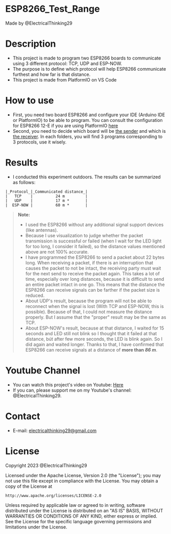 # ESP8266_Test_Range
Made by @ElectricalThinking29

# Description
+ This project is made to program two ESP8266 boards to communicate using 3 different protocol: TCP, UDP and ESP-NOW.
+ The purpose is to define which protocol will help ESP8266 communicate furthest and how far is that distance.
+ This project is made from PlatformIO on VS Code

# How to use
+ First, you need two board ESP8266 and configure your IDE (Arduino IDE or PlatformIO) to be able to program. You can consult the configuration for ESP8266 12-E if you are using PlatformIO [here](platformio.ini)
+ Second, you need to decide which board will be [the sender](ESP8266_Sender) and which is [the receiver](ESP8266_Receiver). In each folders, you will find 3 programs corresponding to 3 protocols, use it wisely.

# Results
+ I conducted this experiment outdoors. The results can be summarized as follows:
```
|_Protocol_|_Communicated distance_|
|   TCP    |          24 m         |
|   UDP    |          17 m *       |
|  ESP-NOW |          60 m *       |
```
> **Note:**
> + I used the ESP8266 without any additional signal support devices (like antennas).
> + Because I use visualization to judge whether the packet transmission is successful or failed (when I wait for the LED light for too long, I consider it failed), so the distance values mentioned above are not 100% accurate.
> + I have programmed the ESP8266 to send a packet about 22 bytes long. When receiving a packet, if there is an interruption that causes the packet to not be intact, the receiving party must wait for the next send to receive the packet again. This takes a lot of time, especially over long distances, because it is difficult to send an entire packet intact in one go. This means that the distance the ESP8266 can receive signals can be farther if the packet size is reduced.
> + About UDP's result, because the program will not be able to reconnect when the signal is lost (With TCP and ESP-NOW, this is possible). Because of that, I could not measure the distance properly. But I assume that the "proper" result may be the same as TCP. 
> + About ESP-NOW's result, because at that distance, I waited for 15 seconds and LED still not blink so I thought that it failed at that distance, bút after few more seconds, the LED is blink again. So I did again and waited longer. Thanks to that, I have confirmed that ESP8266 can receive signals at a distance of **more than _86 m_**.

# Youtube Channel
+ You can watch this project's video on Youtube: [Here](https://youtu.be/BjO9iw908uY)
+ If you can, please support me on my Youtube's channel: @ElectricalThinking29.

# Contact
+ E-mail: electricalthinking29@gmail.com

# License
Copyright 2023 @ElectricalThinking29

Licensed under the Apache License, Version 2.0 (the "License");
you may not use this file except in compliance with the License.
You may obtain a copy of the License at

    http://www.apache.org/licenses/LICENSE-2.0

Unless required by applicable law or agreed to in writing, software
distributed under the License is distributed on an "AS IS" BASIS,
WITHOUT WARRANTIES OR CONDITIONS OF ANY KIND, either express or implied.
See the License for the specific language governing permissions and
limitations under the License.
